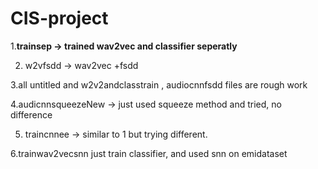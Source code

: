 # CIS-project
1.**trainsep -> trained wav2vec and classifier seperatly**

2. w2vfsdd -> wav2vec +fsdd
   
3.all untitled and w2v2andclasstrain , audiocnnfsdd files are rough work

4.audicnnsqueezeNew -> just used squeeze method and tried, no difference

5. traincnnee -> similar to 1 but trying different.
   
6.trainwav2vecsnn just train classifier, and used snn on emidataset
